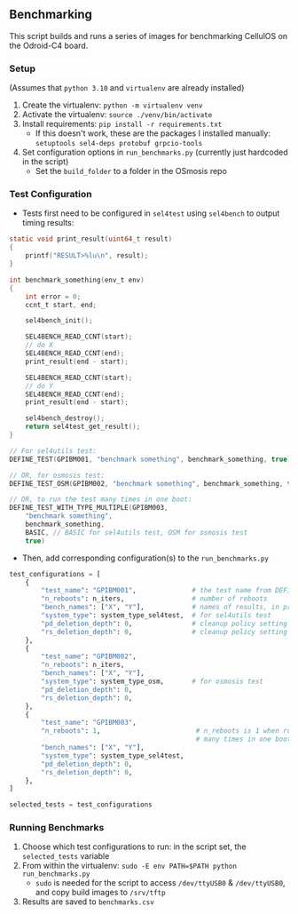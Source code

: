 ## Benchmarking

This script builds and runs a series of images for benchmarking CellulOS on the Odroid-C4 board.

### Setup 
(Assumes that `python 3.10` and `virtualenv` are already installed)

1. Create the virtualenv: `python -m virtualenv venv` 
2. Activate the virtualenv: `source ./venv/bin/activate`
3. Install requirements: `pip install -r requirements.txt`
    - If this doesn't work, these are the packages I installed manually: 
    `setuptools sel4-deps protobuf grpcio-tools`
4. Set configuration options in `run_benchmarks.py` (currently just hardcoded in the script)
    - Set the `build_folder` to a folder in the OSmosis repo

### Test Configuration
- Tests first need to be configured in `sel4test` using `sel4bench` to output timing results:
```c
static void print_result(uint64_t result)
{
    printf("RESULT>%lu\n", result);
}

int benchmark_something(env_t env)
{
    int error = 0;
    ccnt_t start, end;

    sel4bench_init();

    SEL4BENCH_READ_CCNT(start);
    // do X
    SEL4BENCH_READ_CCNT(end);
    print_result(end - start);

    SEL4BENCH_READ_CCNT(start);
    // do Y
    SEL4BENCH_READ_CCNT(end);
    print_result(end - start);

    sel4bench_destroy();
    return sel4test_get_result();
}

// For sel4utils test:
DEFINE_TEST(GPIBM001, "benchmark something", benchmark_something, true)

// OR, for osmosis test:
DEFINE_TEST_OSM(GPIBM002, "benchmark something", benchmark_something, true)

// OR, to run the test many times in one boot:
DEFINE_TEST_WITH_TYPE_MULTIPLE(GPIBM003, 
    "benchmark something", 
    benchmark_something,
    BASIC, // BASIC for sel4utils test, OSM for osmosis test
    true)
```
- Then, add corresponding configuration(s) to the `run_benchmarks.py`
```python
test_configurations = [
    {
        "test_name": "GPIBM001",              # the test name from DEFINE_TEST
        "n_reboots": n_iters,                 # number of reboots
        "bench_names": ["X", "Y"],            # names of results, in print-order
        "system_type": system_type_sel4test,  # for sel4utils test
        "pd_deletion_depth": 0,               # cleanup policy setting
        "rs_deletion_depth": 0,               # cleanup policy setting
    },
    {
        "test_name": "GPIBM002",
        "n_reboots": n_iters,                 
        "bench_names": ["X", "Y"],
        "system_type": system_type_osm,       # for osmosis test
        "pd_deletion_depth": 0,
        "rs_deletion_depth": 0,
    },
    {
        "test_name": "GPIBM003",
        "n_reboots": 1,                        # n_reboots is 1 when running the test
                                               # many times in one boot
        "bench_names": ["X", "Y"],
        "system_type": system_type_sel4test,
        "pd_deletion_depth": 0,
        "rs_deletion_depth": 0,
    },
]

selected_tests = test_configurations
```

### Running Benchmarks
1. Choose which test configurations to run: in the script set, the `selected_tests` variable
2. From within the virtualenv: `sudo -E env PATH=$PATH python run_benchmarks.py`
    - `sudo` is needed for the script to access `/dev/ttyUSB0` & `/dev/ttyUSB0`, and copy build images to `/srv/tftp`
3. Results are saved to `benchmarks.csv`